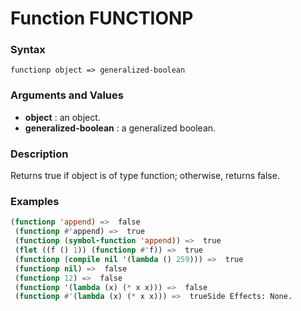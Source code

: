 <!-- Generated on 05/10/2020 by https://github.com/anto2oo/clhs-evolved -->

# Function FUNCTIONP

### Syntax
`functionp object => generalized-boolean`  


### Arguments and Values
- **object** : an object.   
- **generalized-boolean** : a generalized boolean.   


### Description
Returns true if object is of type function; otherwise, returns false.



### Examples
```lisp 
(functionp 'append) =>  false
 (functionp #'append) =>  true
 (functionp (symbol-function 'append)) =>  true
 (flet ((f () 1)) (functionp #'f)) =>  true
 (functionp (compile nil '(lambda () 259))) =>  true
 (functionp nil) =>  false
 (functionp 12) =>  false
 (functionp '(lambda (x) (* x x))) =>  false
 (functionp #'(lambda (x) (* x x))) =>  trueSide Effects: None.
```
